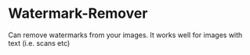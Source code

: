 # Watermark-Remover
Can remove watermarks from your images. It works well for images with text (i.e. scans etc)
